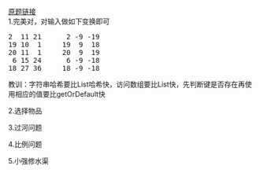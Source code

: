 [原题链接](https://www.nowcoder.com/test/30440590/summary) <br/>
1.完美对，对输入做如下变换即可<br>
<pre>
2  11 21      2 -9 -19
19 10  1     19  9  18
20 11  1     20  9  19
 6 15 24      6 -9 -18
18 27 36     18 -9 -18
</pre>
教训：字符串哈希要比List哈希快，访问数组要比List快，先判断键是否存在再使用相应的值要比getOrDefault快

2.选择物品

3.过河问题

4.比例问题

5.小强修水渠



